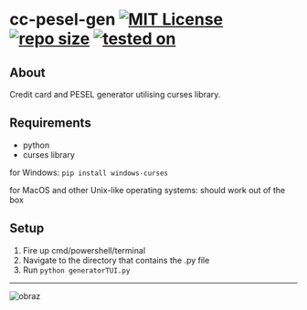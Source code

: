 # cc-pesel-gen [![MIT License](https://img.shields.io/github/license/J2N3K/cc-pesel-gen)](https://choosealicense.com/licenses/mit/) [![repo size](https://img.shields.io/github/repo-size/J2N3K/cc-pesel-gen)](https://github.com/J2N3K/cc-pesel-gen) [![tested on](https://img.shields.io/badge/tested%20on%3A-python%203.11-%233776AB?logo=python)](https://www.python.org/downloads/release/python-3110/)

## About
Credit card and PESEL generator utilising curses library.

## Requirements
* python
* curses library

for Windows:
`pip install windows-curses`

for MacOS and other Unix-like operating systems: should work out of the box

## Setup
1. Fire up cmd/powershell/terminal
2. Navigate to the directory that contains the .py file
3. Run `python generatorTUI.py`

---
![obraz](https://user-images.githubusercontent.com/126724949/224485504-81537999-6744-4c1f-91d4-69b1f8a1c5dc.png)
